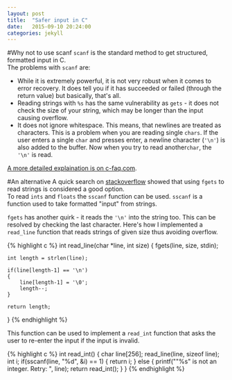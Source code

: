 ```yaml
---
layout: post
title:  "Safer input in C"
date:   2015-09-10 20:24:00
categories: jekyll
---
```


#Why not to use scanf
`scanf` is the standard method to get structured, formatted input in C.  
The problems with `scanf` are: 

+ While it is extremely powerful, it is not very robust when it comes to error recovery. It does tell you if it has succeeded or failed (through the return value) but basically, that's all. 
+ Reading strings with `%s` has the same vulnerability as `gets` - it does not check the size of your string, which may be longer than the input causing overflow.
+ It does not ignore whitespace. This means, that newlines are treated as characters. This is a problem when you are reading single `chars`. If the user enters a single `char` and presses enter, a newline character (`'\n'`) is also added to the buffer. Now when you try to read another`char`, the `'\n'` is read.


 [A more detailed explaination is on c-faq.com](http://c-faq.com/stdio/scanfprobs.html).
 
#An alternative
 A quick search on [stackoverflow](http://stackoverflow.com/questions/9278226/which-is-the-best-way-to-get-input-from-user-in-c) showed that using `fgets` to read strings is considered a good option.  
 To read `ints` and `floats` the `sscanf` function can be used. `sscanf` is a function used to take formatted "input" from strings.  
 
 `fgets` has another quirk - it reads the `'\n'` into the string too. This can be resolved by checking the last character.
 Here's how I implemented a `read_line` function that reads strings of given size thus avoiding overflow.
 
 {% highlight c %}
int read_line(char *line, int size)
{
    fgets(line, size, stdin);
        
    int length = strlen(line);
        
    if(line[length-1] == '\n')
    {
        line[length-1] = '\0';
        length--;
    }
        
    return length;
}
 {% endhighlight %}
 
 This function can be used to implement a `read_int` function that asks the user to re-enter the input if the input is invalid.
 
 {% highlight c %}
int read_int()
{
    char line[256];
    read_line(line, sizeof line);
    int i;
    if(sscanf(line, "%d", &i) == 1)
    {
        return i;
    }
    else
    {
        printf("\"%s\" is not an integer. Retry: ", line);
        return read_int();
    }
}
{% endhighlight %}
 
